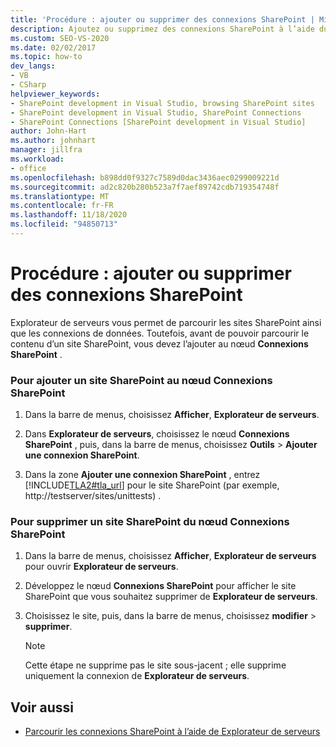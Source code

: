 ```yaml
---
title: 'Procédure : ajouter ou supprimer des connexions SharePoint | Microsoft Docs'
description: Ajoutez ou supprimez des connexions SharePoint à l’aide du nœud Connexions SharePoint dans la fenêtre Explorateur de serveurs de Visual Studio.
ms.custom: SEO-VS-2020
ms.date: 02/02/2017
ms.topic: how-to
dev_langs:
- VB
- CSharp
helpviewer_keywords:
- SharePoint development in Visual Studio, browsing SharePoint sites
- SharePoint development in Visual Studio, SharePoint Connections
- SharePoint Connections [SharePoint development in Visual Studio]
author: John-Hart
ms.author: johnhart
manager: jillfra
ms.workload:
- office
ms.openlocfilehash: b898dd0f9327c7589d0dac3436aec0299009221d
ms.sourcegitcommit: ad2c820b280b523a7f7aef89742cdb719354748f
ms.translationtype: MT
ms.contentlocale: fr-FR
ms.lasthandoff: 11/18/2020
ms.locfileid: "94850713"
---
```

# <a name="how-to-add-or-remove-sharepoint-connections"></a>Procédure : ajouter ou supprimer des connexions SharePoint
  Explorateur de serveurs vous permet de parcourir les sites SharePoint ainsi que les connexions de données. Toutefois, avant de pouvoir parcourir le contenu d’un site SharePoint, vous devez l’ajouter au nœud **Connexions SharePoint** .

### <a name="to-add-a-sharepoint-site-to-the-sharepoint-connections-node"></a>Pour ajouter un site SharePoint au nœud Connexions SharePoint

1. Dans la barre de menus, choisissez **Afficher**, **Explorateur de serveurs**.

2. Dans **Explorateur de serveurs**, choisissez le nœud **Connexions SharePoint** , puis, dans la barre de menus, choisissez **Outils**  >  **Ajouter une connexion SharePoint**.

3. Dans la zone **Ajouter une connexion SharePoint** , entrez [!INCLUDE[TLA2#tla_url](../sharepoint/includes/tla2sharptla-url-md.md)] pour le site SharePoint (par exemple, http://testserver/sites/unittests) .

### <a name="to-delete-a-sharepoint-site-from-the-sharepoint-connections-node"></a>Pour supprimer un site SharePoint du nœud Connexions SharePoint

1. Dans la barre de menus, choisissez **Afficher**, **Explorateur de serveurs** pour ouvrir **Explorateur de serveurs**.

2. Développez le nœud **Connexions SharePoint** pour afficher le site SharePoint que vous souhaitez supprimer de **Explorateur de serveurs**.

3. Choisissez le site, puis, dans la barre de menus, choisissez **modifier**  >  **supprimer**.

    > [!NOTE]
    > Cette étape ne supprime pas le site sous-jacent ; elle supprime uniquement la connexion de **Explorateur de serveurs**.

## <a name="see-also"></a>Voir aussi
- [Parcourir les connexions SharePoint à l’aide de Explorateur de serveurs](../sharepoint/browsing-sharepoint-connections-using-server-explorer.md)
